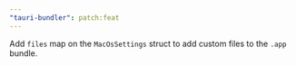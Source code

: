 ```yaml
---
"tauri-bundler": patch:feat
---
```


Add `files` map on the `MacOsSettings` struct to add custom files to the `.app` bundle.
